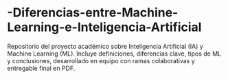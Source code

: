 # -Diferencias-entre-Machine-Learning-e-Inteligencia-Artificial
Repositorio del proyecto académico sobre Inteligencia Artificial (IA) y Machine Learning (ML). Incluye definiciones, diferencias clave, tipos de ML y conclusiones, desarrollado en equipo con ramas colaborativas y entregable final en PDF.
